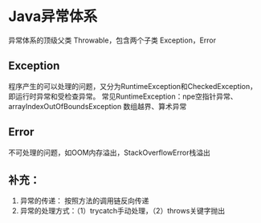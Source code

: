 # Java异常体系

异常体系的顶级父类 Throwable，包含两个子类 Exception，Error

## Exception
程序产生的可以处理的问题，又分为RuntimeException和CheckedException，即运行时异常和受检查异常。
常见RuntimeException：npe空指针异常、arrayIndexOutOfBoundsException 数组越界、算术异常


## Error
不可处理的问题，如OOM内存溢出，StackOverflowError栈溢出


## 补充：
1. 异常的传递： 按照方法的调用链反向传递
2. 异常的处理方式：（1）trycatch手动处理，（2）throws关键字抛出
